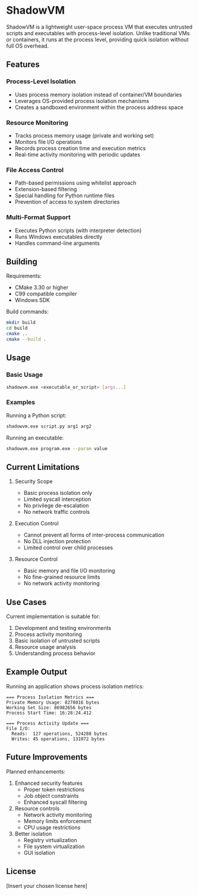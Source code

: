 # ShadowVM

ShadowVM is a lightweight user-space process VM that executes untrusted scripts and executables with process-level isolation. Unlike traditional VMs or containers, it runs at the process level, providing quick isolation without full OS overhead.

## Features

### Process-Level Isolation
- Uses process memory isolation instead of container/VM boundaries
- Leverages OS-provided process isolation mechanisms
- Creates a sandboxed environment within the process address space

### Resource Monitoring
- Tracks process memory usage (private and working set)
- Monitors file I/O operations
- Records process creation time and execution metrics
- Real-time activity monitoring with periodic updates

### File Access Control
- Path-based permissions using whitelist approach
- Extension-based filtering
- Special handling for Python runtime files
- Prevention of access to system directories

### Multi-Format Support
- Executes Python scripts (with interpreter detection)
- Runs Windows executables directly
- Handles command-line arguments

## Building

Requirements:
- CMake 3.30 or higher
- C99 compatible compiler
- Windows SDK

Build commands:
```bash
mkdir build
cd build
cmake ..
cmake --build .
```

## Usage

### Basic Usage
```bash
shadowvm.exe <executable_or_script> [args...]
```

### Examples
Running a Python script:
```bash
shadowvm.exe script.py arg1 arg2
```

Running an executable:
```bash
shadowvm.exe program.exe --param value
```

## Current Limitations

1. Security Scope
   - Basic process isolation only
   - Limited syscall interception
   - No privilege de-escalation
   - No network traffic controls

2. Execution Control
   - Cannot prevent all forms of inter-process communication
   - No DLL injection protection
   - Limited control over child processes

3. Resource Control
   - Basic memory and file I/O monitoring
   - No fine-grained resource limits
   - No network activity monitoring

## Use Cases

Current implementation is suitable for:
1. Development and testing environments
2. Process activity monitoring
3. Basic isolation of untrusted scripts
4. Resource usage analysis
5. Understanding process behavior

## Example Output

Running an application shows process isolation metrics:
```
=== Process Isolation Metrics ===
Private Memory Usage: 8278016 bytes
Working Set Size: 86982656 bytes
Process Start Time: 16:28:24.412

=== Process Activity Update ===
File I/O:
  Reads:  127 operations, 524288 bytes
  Writes: 45 operations, 131072 bytes
```

## Future Improvements

Planned enhancements:
1. Enhanced security features
   - Proper token restrictions
   - Job object constraints
   - Enhanced syscall filtering
2. Resource controls
   - Network activity monitoring
   - Memory limits enforcement
   - CPU usage restrictions
3. Better isolation
   - Registry virtualization
   - File system virtualization
   - GUI isolation

## License

[Insert your chosen license here]
